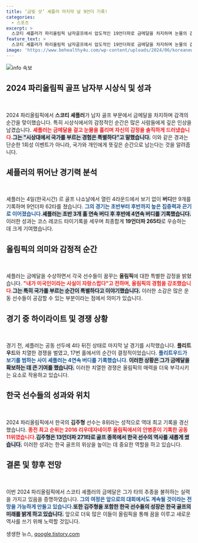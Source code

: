 ```yaml
---
title: ‘금빛 샷’ 셰플러 마지막 날 9언더 기록!
categories:
  - 스포츠
excerpt: >
  스코티 셰플러가 파리올림픽 남자골프에서 압도적인 19언더파로 금메달을 차지하며 눈물의 감동을 선사했다. 초반 3홀 연속 버디와 후반 4연속 버디로 역전승을 거둔 그의 특별한 순간을 놓치지 마세요!
feature_text: >
  스코티 셰플러가 파리올림픽 남자골프에서 압도적인 19언더파로 금메달을 차지하며 눈물의 감동을 선사했다. 초반 3홀 연속 버디와 후반 4연속 버디로 역전승을 거둔 그의 특별한 순간을 놓치지 마세요!
image: 'https://www.behealthy4u.com/wp-content/uploads/2024/06/koreanews.jpg'
---
```


<p><img src="https://www.behealthy4u.com/wp-content/uploads/2024/06/koreanews.jpg" alt="info 속보" /></p>

<h2 data-ke-size="size26">2024 파리올림픽 골프 남자부 시상식 및 성과</h2>

<p data-ke-size="size16">&nbsp;</p>

<p>2024 파리올림픽에서 <b>스코티 셰플러</b>가 남자 골프 부문에서 금메달을 차지하며 감격의 순간을 맞이했습니다. 특히 시상식에서의 감정적인 순간은 많은 사람들에게 깊은 인상을 남겼습니다. <b><span style="color: #ee2323;">셰플러는 금메달을 걸고 눈물을 흘리며 자신의 감정을 솔직하게 드러냈습니다.</span></b><b><span style="background-color: #21538527;">그는 "시상대에서 국가를 부르는 경험은 특별하다"고 말했습니다.</span></b> 이와 같은 경과는 단순한 1회성 이벤트가 아니라, 국가와 개인에게 뜻깊은 순간으로 남는다는 것을 알려줍니다.</p>

<p data-ke-size="size16"></p>

<h2 data-ke-size="size26">셰플러의 뛰어난 경기력 분석</h2>

<p data-ke-size="size16">&nbsp;</p>

<p>셰플러는 4일(한국시간) 르 골프 나쇼날에서 열린 4라운드에서 보기 없이 <b>버디</b>만 9개를 기록하며 9언더파 62타를 쳤습니다. <b><span style="color: #1a5490;">그의 경기는 초반부터 후반까지 높은 집중력과 끈기로 이어졌습니다.</span></b><b><span style="background-color: #21538527;">셰플러는 초반 3개 홀 연속 버디 후 후반에 4연속 버디를 기록했습니다.</span></b> 이러한 성과는 코스 레코드 타이기록을 세우며 최종합계 <b>19언더파 265타</b>로 우승하는 데 크게 기여했습니다.</p>

<p data-ke-size="size16"></p>

<h2 data-ke-size="size26">올림픽의 의미와 감정적 순간</h2>

<p data-ke-size="size16">&nbsp;</p>

<p>셰플러는 금메달을 수상하면서 각국 선수들이 꿈꾸는 <b>올림픽</b>에 대한 특별한 감정을 밝혔습니다. <b><span style="color: #ee2323;">"내가 미국인이라는 사실이 자랑스럽다"고 전하며, 올림픽의 경험을 강조했습니다.</span></b><b><span style="background-color: #21538527;">그는 특히 국가를 부르는 순간이 특별하다고 이야기했습니다.</span></b> 이러한 소감은 많은 운동 선수들이 공감할 수 있는 부분이라는 점에서 의미가 있습니다.</p>

<p data-ke-size="size16"></p>

<h2 data-ke-size="size26">경기 중 하이라이트 및 경쟁 상황</h2>

<p data-ke-size="size16">&nbsp;</p>

<p>경기 전, 셰플러는 공동 선두에 4타 뒤진 상태로 마지막 날 경기를 시작했습니다. <b>플리트우드</b>와 치열한 경쟁을 벌였고, 17번 홀에서의 순간이 결정적이었습니다. <b><span style="color: #1a5490;">플리트우드가 보기를 범하는 사이 셰플러는 4연속 버디를 기록했습니다. </span></b><b><span style="background-color: #21538527;">이러한 상황은 그가 금메달을 확보하는 데 큰 기여를 했습니다.</span></b> 이러한 치열한 경쟁은 올림픽의 매력을 더욱 부각시키는 요소로 작용하고 있습니다.</p>

<p data-ke-size="size16"></p>

<h2 data-ke-size="size26">한국 선수들의 성과와 위치</h2>

<p data-ke-size="size16">&nbsp;</p>

<p>2024 파리올림픽에서 한국의 <b>김주형</b> 선수는 8위라는 성적으로 역대 최고 기록을 경신했습니다. <b><span style="color: #ee2323;">종전 최고 순위는 2016 리우데자네이루 올림픽에서의 안병훈이 기록한 공동 11위였습니다.</span></b><b><span style="background-color: #21538527;">김주형은 13언더파 271타로 골프 종목에서 한국 선수의 역사를 새롭게 썼습니다.</span></b> 이러한 성과는 한국 골프의 위상을 높이는 데 중요한 역할을 하고 있습니다.</p>

<p data-ke-size="size16"></p>

<h2 data-ke-size="size26">결론 및 향후 전망</h2>

<p data-ke-size="size16">&nbsp;</p>

<p>이번 2024 파리올림픽에서 스코티 셰플러의 금메달은 그가 타의 추종을 불허하는 실력을 가지고 있음을 증명하였습니다. <b><span style="color: #1a5490;">그의 여정은 앞으로의 대회에서도 계속될 것이라는 전망을 가능하게 만들고 있습니다.</span></b><b><span style="background-color: #21538527;">또한 김주형을 포함한 한국 선수들의 성장은 한국 골프의 미래를 밝게 하고 있습니다.</span></b> 앞으로 더욱 많은 이들이 올림픽을 통해 꿈을 이루고 새로운 역사를 쓰기 위해 노력할 것입니다.</p>
생생한 뉴스, <a href="https://qoogle.tistory.com" rel="dofollow">qoogle.tistory.com</a>


